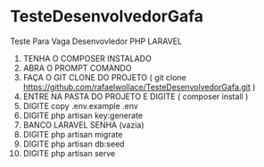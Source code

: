 # TesteDesenvolvedorGafa
 Teste Para Vaga Desenvovledor PHP LARAVEL
 
 
 1) TENHA O COMPOSER INSTALADO
 2) ABRA O PROMPT COMANDO
 3) FAÇA O GIT CLONE DO PROJETO ( git clone https://github.com/rafaelwollace/TesteDesenvolvedorGafa.git )
 4) ENTRE NA PASTA DO PROJETO E DIGITE  ( composer install )
 5) DIGITE copy .env.example .env
 6) DIGITE php artisan key:generate
 7) BANCO LARAVEL SENHA (vazia)
 8) DIGITE php artisan migrate
 9) DIGITE php artisan db:seed
 10) DIGITE php artisan serve
